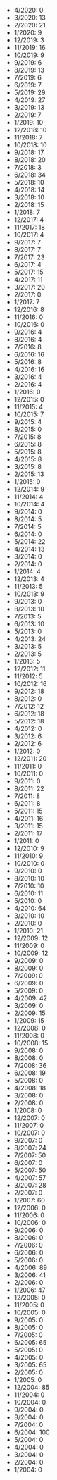 *  4/2020: 0
*  3/2020: 13
*  2/2020: 21
*  1/2020: 9
*  12/2019: 3
*  11/2019: 16
*  10/2019: 9
*  9/2019: 6
*  8/2019: 13
*  7/2019: 6
*  6/2019: 7
*  5/2019: 29
*  4/2019: 27
*  3/2019: 13
*  2/2019: 7
*  1/2019: 10
*  12/2018: 10
*  11/2018: 7
*  10/2018: 10
*  9/2018: 17
*  8/2018: 20
*  7/2018: 3
*  6/2018: 34
*  5/2018: 10
*  4/2018: 14
*  3/2018: 10
*  2/2018: 15
*  1/2018: 7
*  12/2017: 4
*  11/2017: 18
*  10/2017: 4
*  9/2017: 7
*  8/2017: 7
*  7/2017: 23
*  6/2017: 4
*  5/2017: 15
*  4/2017: 11
*  3/2017: 20
*  2/2017: 0
*  1/2017: 7
*  12/2016: 8
*  11/2016: 0
*  10/2016: 0
*  9/2016: 4
*  8/2016: 4
*  7/2016: 8
*  6/2016: 16
*  5/2016: 8
*  4/2016: 16
*  3/2016: 4
*  2/2016: 4
*  1/2016: 0
*  12/2015: 0
*  11/2015: 4
*  10/2015: 7
*  9/2015: 4
*  8/2015: 0
*  7/2015: 8
*  6/2015: 8
*  5/2015: 8
*  4/2015: 8
*  3/2015: 8
*  2/2015: 13
*  1/2015: 0
*  12/2014: 9
*  11/2014: 4
*  10/2014: 4
*  9/2014: 0
*  8/2014: 5
*  7/2014: 5
*  6/2014: 0
*  5/2014: 22
*  4/2014: 13
*  3/2014: 0
*  2/2014: 0
*  1/2014: 4
*  12/2013: 4
*  11/2013: 5
*  10/2013: 9
*  9/2013: 0
*  8/2013: 10
*  7/2013: 5
*  6/2013: 10
*  5/2013: 0
*  4/2013: 24
*  3/2013: 5
*  2/2013: 5
*  1/2013: 5
*  12/2012: 11
*  11/2012: 5
*  10/2012: 16
*  9/2012: 18
*  8/2012: 0
*  7/2012: 12
*  6/2012: 18
*  5/2012: 18
*  4/2012: 0
*  3/2012: 6
*  2/2012: 6
*  1/2012: 0
*  12/2011: 20
*  11/2011: 0
*  10/2011: 0
*  9/2011: 0
*  8/2011: 22
*  7/2011: 8
*  6/2011: 8
*  5/2011: 15
*  4/2011: 16
*  3/2011: 15
*  2/2011: 17
*  1/2011: 0
*  12/2010: 9
*  11/2010: 9
*  10/2010: 0
*  9/2010: 0
*  8/2010: 10
*  7/2010: 10
*  6/2010: 11
*  5/2010: 0
*  4/2010: 64
*  3/2010: 10
*  2/2010: 0
*  1/2010: 21
*  12/2009: 12
*  11/2009: 0
*  10/2009: 12
*  9/2009: 0
*  8/2009: 0
*  7/2009: 0
*  6/2009: 0
*  5/2009: 0
*  4/2009: 42
*  3/2009: 0
*  2/2009: 15
*  1/2009: 15
*  12/2008: 0
*  11/2008: 0
*  10/2008: 15
*  9/2008: 0
*  8/2008: 0
*  7/2008: 36
*  6/2008: 19
*  5/2008: 0
*  4/2008: 18
*  3/2008: 0
*  2/2008: 0
*  1/2008: 0
*  12/2007: 0
*  11/2007: 0
*  10/2007: 0
*  9/2007: 0
*  8/2007: 24
*  7/2007: 50
*  6/2007: 0
*  5/2007: 50
*  4/2007: 57
*  3/2007: 28
*  2/2007: 0
*  1/2007: 60
*  12/2006: 0
*  11/2006: 0
*  10/2006: 0
*  9/2006: 0
*  8/2006: 0
*  7/2006: 0
*  6/2006: 0
*  5/2006: 0
*  4/2006: 89
*  3/2006: 41
*  2/2006: 0
*  1/2006: 47
*  12/2005: 0
*  11/2005: 0
*  10/2005: 0
*  9/2005: 0
*  8/2005: 0
*  7/2005: 0
*  6/2005: 65
*  5/2005: 0
*  4/2005: 0
*  3/2005: 65
*  2/2005: 0
*  1/2005: 0
*  12/2004: 85
*  11/2004: 0
*  10/2004: 0
*  9/2004: 0
*  8/2004: 0
*  7/2004: 0
*  6/2004: 100
*  5/2004: 0
*  4/2004: 0
*  3/2004: 0
*  2/2004: 0
*  1/2004: 0
